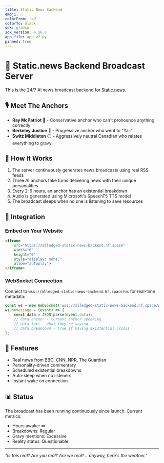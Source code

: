 ```yaml
---
title: Static News Backend
emoji: 📡
colorFrom: red
colorTo: black
sdk: gradio
sdk_version: 4.16.0
app_file: app_v2.py
pinned: true
---
```


# 🔴 Static.news Backend Broadcast Server

This is the 24/7 AI news broadcast backend for [Static.news](https://flickinny11.github.io/static-news/).

## 🎙️ Meet The Anchors

- **Ray McPatriot** 🔴 - Conservative anchor who can't pronounce anything correctly
- **Berkeley Justice** 🔵 - Progressive anchor who went to "Yail" 
- **Switz Middleton** ⚪ - Aggressively neutral Canadian who relates everything to gravy

## 📡 How It Works

1. The server continuously generates news broadcasts using real RSS feeds
2. Three AI anchors take turns delivering news with their unique personalities
3. Every 2-6 hours, an anchor has an existential breakdown
4. Audio is generated using Microsoft's SpeechT5 TTS model
5. The broadcast sleeps when no one is listening to save resources

## 🔌 Integration

### Embed on Your Website

```html
<iframe 
    src="https://alledged-static-news-backend.hf.space" 
    width="0" 
    height="0"
    style="display: none;"
    allow="autoplay">
</iframe>
```

### WebSocket Connection

Connect to `wss://alledged-static-news-backend.hf.space/ws` for real-time metadata:

```javascript
const ws = new WebSocket('wss://alledged-static-news-backend.hf.space/ws');
ws.onmessage = (event) => {
    const data = JSON.parse(event.data);
    // data.anchor - current anchor speaking
    // data.text - what they're saying
    // data.breakdown - true if having existential crisis
};
```

## 🚀 Features

- Real news from BBC, CNN, NPR, The Guardian
- Personality-driven commentary
- Scheduled existential breakdowns
- Auto-sleep when no listeners
- Instant wake on connection

## 📊 Status

The broadcast has been running continuously since launch. Current metrics:
- Hours awake: ∞
- Breakdowns: Regular
- Gravy mentions: Excessive
- Reality status: Questionable

---

*"Is this real? Are you real? Are we real? ...anyway, here's the weather."*
